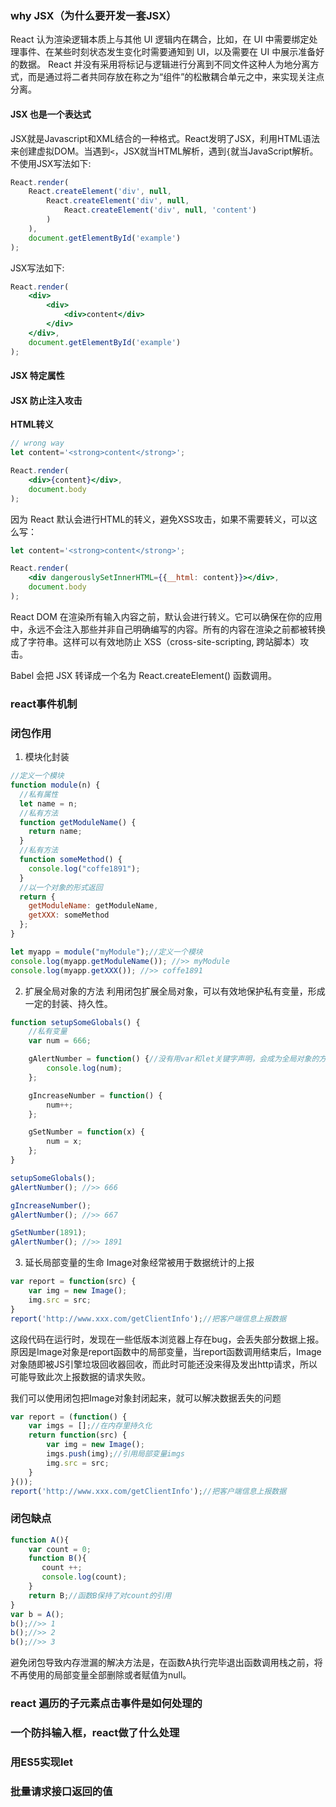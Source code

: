 ### why JSX（为什么要开发一套JSX）
React 认为渲染逻辑本质上与其他 UI 逻辑内在耦合，比如，在 UI 中需要绑定处理事件、在某些时刻状态发生变化时需要通知到 UI，以及需要在 UI 中展示准备好的数据。
React 并没有采用将标记与逻辑进行分离到不同文件这种人为地分离方式，而是通过将二者共同存放在称之为“组件”的松散耦合单元之中，来实现关注点分离。
#### JSX 也是一个表达式
JSX就是Javascript和XML结合的一种格式。React发明了JSX，利用HTML语法来创建虚拟DOM。当遇到`<`，JSX就当HTML解析，遇到`{`就当JavaScript解析。
不使用JSX写法如下:
```jsx harmony
React.render(
    React.createElement('div', null,
        React.createElement('div', null,
            React.createElement('div', null, 'content')
        )
    ),
    document.getElementById('example')
);
```
JSX写法如下:
```jsx harmony
React.render(
    <div>
        <div>
            <div>content</div>
        </div>
    </div>,
    document.getElementById('example')
);
```
#### JSX 特定属性

#### JSX 防止注入攻击
**HTML转义**

```jsx harmony
// wrong way
let content='<strong>content</strong>';

React.render(
    <div>{content}</div>,
    document.body
);
```
因为 React 默认会进行HTML的转义，避免XSS攻击，如果不需要转义，可以这么写：
```jsx harmony
let content='<strong>content</strong>';    

React.render(
    <div dangerouslySetInnerHTML={{__html: content}}></div>,
    document.body
);
```
React DOM 在渲染所有输入内容之前，默认会进行转义。它可以确保在你的应用中，永远不会注入那些并非自己明确编写的内容。所有的内容在渲染之前都被转换成了字符串。这样可以有效地防止 XSS（cross-site-scripting, 跨站脚本）攻击。

Babel 会把 JSX 转译成一个名为 React.createElement() 函数调用。

### react事件机制


### 闭包作用
1. 模块化封装
```js
//定义一个模块
function module(n) {
  //私有属性
  let name = n;
  //私有方法
  function getModuleName() {
    return name;
  }
  //私有方法
  function someMethod() {
    console.log("coffe1891");
  }
  //以一个对象的形式返回
  return {
    getModuleName: getModuleName,
    getXXX: someMethod
  };
}

let myapp = module("myModule");//定义一个模块
console.log(myapp.getModuleName()); //>> myModule
console.log(myapp.getXXX()); //>> coffe1891
```

2. 扩展全局对象的方法
利用闭包扩展全局对象，可以有效地保护私有变量，形成一定的封装、持久性。
```js
function setupSomeGlobals() {
    //私有变量
    var num = 666;

    gAlertNumber = function() {//没有用var和let关键字声明，会成为全局对象的方法
        console.log(num);
    };

    gIncreaseNumber = function() {
        num++;
    };

    gSetNumber = function(x) {
        num = x;
    };
}

setupSomeGlobals();
gAlertNumber(); //>> 666

gIncreaseNumber();
gAlertNumber(); //>> 667

gSetNumber(1891);
gAlertNumber(); //>> 1891
```
3. 延长局部变量的生命
Image对象经常被用于数据统计的上报
```js
var report = function(src) {
    var img = new Image();
    img.src = src;
}
report('http://www.xxx.com/getClientInfo');//把客户端信息上报数据
```
这段代码在运行时，发现在一些低版本浏览器上存在bug，会丢失部分数据上报。原因是Image对象是report函数中的局部变量，当report函数调用结束后，Image对象随即被JS引擎垃圾回收器回收，而此时可能还没来得及发出http请求，所以可能导致此次上报数据的请求失败。

我们可以使用闭包把Image对象封闭起来，就可以解决数据丢失的问题
```js
var report = (function() {
    var imgs = [];//在内存里持久化
    return function(src) {
        var img = new Image();
        imgs.push(img);//引用局部变量imgs
        img.src = src;
    }
}());
report('http://www.xxx.com/getClientInfo');//把客户端信息上报数据
```
### 闭包缺点
```js
function A(){
    var count = 0;
    function B(){
       count ++;
       console.log(count);
    }
    return B;//函数B保持了对count的引用
}
var b = A();
b();//>> 1
b();//>> 2
b();//>> 3

```
避免闭包导致内存泄漏的解决方法是，在函数A执行完毕退出函数调用栈之前，将不再使用的局部变量全部删除或者赋值为null。

### react 遍历的子元素点击事件是如何处理的

### 一个防抖输入框，react做了什么处理


### 用ES5实现let

### 批量请求接口返回的值



